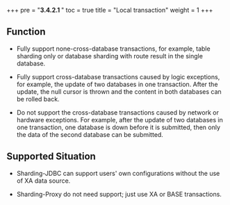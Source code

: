 +++
pre = "<b>3.4.2.1 </b>"
toc = true
title = "Local transaction"
weight = 1
+++

## Function

* Fully support none-cross-database transactions, for example, table sharding only or database sharding with route result in the single database.

* Fully support cross-database transactions caused by logic exceptions, for example, the update of two databases in one transaction. 
After the update, the null cursor is thrown and the content in both databases can be rolled back.

* Do not support the cross-database transactions caused by network or hardware exceptions. 
For example, after the update of two databases in one transaction, one database is down before it is submitted, then only the data of the second database can be submitted.

## Supported Situation

* Sharding-JDBC can support users' own configurations without the use of XA data source.

* Sharding-Proxy do not need support; just use XA or BASE transactions.
